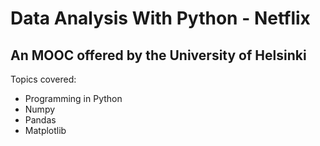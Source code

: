 
# Data Analysis With Python - Netflix
## An MOOC offered by the University of Helsinki

<p>Topics covered:

* Programming in Python 
* Numpy
* Pandas
* Matplotlib


